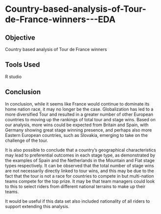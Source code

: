 # Country-based-analysis-of-Tour-de-France-winners---EDA

## Objective

Country based analysis of Tour de France winners

## Tools Used

R studio

## Conclusion

In conclusion, while it seems like France would continue to dominate its home nation race, it may no longer be the case. Globalization has led to a more diversified Tour and resulted in a greater number of other European countries to moving up the rankings of total tour and stage wins. Based on our analysis, more wins could be expected from Britain and Spain, with Germany showing great stage winning presence, and perhaps also more Eastern European countries, such as Slovakia, emerging to take on the challenge of the tour.

It is also possible to conclude that a country’s geographical characteristics may lead to preferential outcomes in each stage type, as demonstrated by the examples of Spain and the Netherlands in the Mountain and Flat stage types respectively. It can be observed that the total number of stage wins are not necessarily directly linked to tour wins, and this may be due to the fact that the tour is not a race for countries to compete in but multi-nation teams compete for the top prize. It may be that team managers could look to this to select riders from different national terrains to make up their teams.

It would be useful if this data set also included nationality of all riders to support extending this analysis.
